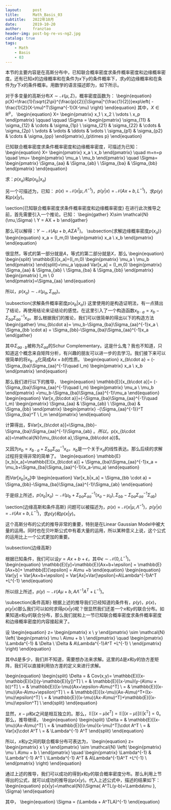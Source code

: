 ```yaml
---
layout:     post
title:      Math_Basis_03
subtitle:   2022年10月
date:       2019-10-20
author:     franztao
header-img: post-bg-re-vs-ng2.jpg
catalog: true
tags:
    - Math
    - Basis
    - 03
---
```


    


本节的主要内容是在高斯分布中，已知联合概率密度求条件概率密度和边缘概率密度。还有已知$x$的边缘概率和在条件为$x$下$y$的条件概率下，求$y$的边缘概率和在条件为$y$下$x$的条件概率。用数学的语言描述即为，如下所示。

对于多变量的高斯分布$X\sim \mathcal{N}(\mu,\Sigma)$，概率密度函数为：
\begin{equation}
    p(X)=\frac{1}{\sqrt{2\pi}^{\frac{p}{2}}|\Sigma|^{\frac{1}{2}}}exp\left\{ -\frac{1}{2}(X-\mu)^T\Sigma^{-1}(X-\mu) \right\}
\end{equation}
其中，$X\in\mathbb{R}^p$，
\begin{equation}
    X=
    \begin{pmatrix}
        x_1 \\
        x_2 \\
        \vdots \\
        x_p
    \end{pmatrix} \qquad \qquad
    \Sigma = 
    \begin{pmatrix}
        \sigma_{11} & \sigma_{12} & \cdots & \sigma_{1p} \\
        \sigma_{21} & \sigma_{22} & \cdots & \sigma_{2p} \\
        \vdots      & \vdots      & \ddots & \vdots      \\
        \sigma_{p1} & \sigma_{p2} & \cdots & \sigma_{pp}
        \end{pmatrix}_{p\times p}
\end{equation}

已知联合概率密度求条件概率密度和边缘概率密度，可描述为已知：
\begin{equation}
    X= 
    \begin{pmatrix}
        x_a \\
        x_b
    \end{pmatrix}
    \quad m+n=p \quad
    \mu=
    \begin{pmatrix}
        \mu_a \\
        \mu_b
    \end{pmatrix} \quad
    \Sigma=
    \begin{pmatrix}
    \Sigma_{aa} & \Sigma_{ab} \\
    \Sigma_{ba} & \Sigma_{bb} 
    \end{pmatrix}
\end{equation}

求：$p(x_a)$和$p(x_b|x_a)$

另一个可描述为，已知：
$p(x)=\mathcal{N}(x|\mu,\Lambda^{-1})$，$p(y|x)=\mathcal{N}(Ax+b,L^{-1})$，求$p(y)$和$p(x|y)$。

\section{已知联合概率密度求条件概率密度和边缘概率密度}
在进行此次推导之前，首先需要引入一个推论。已知：
\begin{gather}
    X\sim \mathcal{N}(\mu,\Sigma) \\
    Y = AX + b
\end{gather}

那么可以解得：$Y\sim \mathcal{N}(A\mu+b, A\Sigma A^T)$。
\subsection{求解边缘概率密度$p(x_a)$}
\begin{equation}
    x_a = (I_m,0)
    \begin{pmatrix}
        x_a \\
        x_b
    \end{pmatrix}
\end{equation}

很显然，等式的第一部分就是$A$，等式的第二部分就是$X$，那么
\begin{equation}
    \begin{split}
        \mathbb{E}[x_a]=(I_m,0)
    \begin{pmatrix}
        \mu_a \\
        \mu_b
    \end{pmatrix}
    \end{split}=\mu_a \qquad
    Var[x_a] = (I_m,0)
    \begin{pmatrix}
    \Sigma_{aa} & \Sigma_{ab} \\
    \Sigma_{ba} & \Sigma_{bb} 
    \end{pmatrix}
    \begin{pmatrix}
    I_m \\
    0  
    \end{pmatrix}=\Sigma_{aa}
\end{equation}

所以，$p(x_a)\sim \mathcal{N}(\mu_a, \Sigma_{aa})$。

\subsection{求解条件概率密度$p(x_b|x_a)$}
这里使用的是构造证明法，有一点猜出了结论，再使用结论来证结论的感觉。在这里引入了一个构造函数$x_{b\cdot a}=x_b-\Sigma_{ba}\Sigma_{aa}^{-1}x_a$。那么根据我们的推论，我们可以很简单的得出以下的构造方法
\begin{gather}
    \mu_{b\cdot a}= \mu_b-\Sigma_{ba}\Sigma_{aa}^{-1}x_a \\
    \Sigma_{bb \cdot a} = \Sigma_{bb}-\Sigma_{ba}\Sigma_{aa}^{-1}x_a 
\end{gather}

其中$\Sigma_{aa\cdot b}$被称为$\Sigma_{aa}$的Schur Complementary。这是什么鬼？我也不知道，只知道这个概念来自矩阵分析，有兴趣的朋友可以进一步的去学习。我们接下来可以很简单的将$x_{b\cdot a}$化简成$Ax+b$的性质。
\begin{equation}
    x_{b\cdot a} = (-\Sigma_{ba}\Sigma_{aa}^{-1}\quad I_m)
    \begin{pmatrix}
        x_a \\
        x_b
    \end{pmatrix}
\end{equation}

那么我们进行以下的推导，
\begin{equation}
    \mathbb{E}[x_{b\cdot a}]= (-\Sigma_{ba}\Sigma_{aa}^{-1}\quad I_m)
    \begin{pmatrix}
        \mu_a \\
        \mu_b
    \end{pmatrix}
    =\mu_b-\Sigma_{ba}\Sigma_{aa}^{-1}\mu_a
\end{equation}
\begin{equation}
    Var[x_{b\cdot a}]=(-\Sigma_{ba}\Sigma_{aa}^{-1}\quad I_m)
    \begin{pmatrix}
    \Sigma_{aa} & \Sigma_{ab} \\
    \Sigma_{ba} & \Sigma_{bb} 
    \end{pmatrix}
    \begin{pmatrix}
        -{\Sigma_{aa}^{-1}}^T \Sigma_{ba}^T \\
        I_m
    \end{pmatrix}
\end{equation}

计算得出，$Var[x_{b\cdot a}]=\Sigma_{bb}-\Sigma_{ba}\Sigma_{aa}^{-1}\Sigma_{ab} $。所以，$p(x_{b\cdot a})=\mathcal{N}(\mu_{b\cdot a},\Sigma_{bb\cdot a})$。

又因为$x_b=x_{b\cdot a}+\Sigma_{ba}\Sigma_{aa}^{-1}x_a$，$x_b$是一个关于$x_a$的线性表达。那么后续的求解过程将变得非常的简单了。
\begin{equation}
    \mathbb{E}[x_b|x_a]=\mathbb{E}[x_{b\cdot a}] + \Sigma_{ba}\Sigma_{aa}^{-1}x_a = \mu_b+\Sigma_{ba}\Sigma_{aa}^{-1}(x_a-\mu_a)
\end{equation}

而$Var[x_b|x_a]$中
\begin{equation}
    Var[x_b|x_a] = \Sigma_{bb \cdot a} = \Sigma_{bb}-\Sigma_{ba}\Sigma_{aa}^{-1}\Sigma_{ab}
\end{equation}

于是综上所述，$p(x_b|x_a) \sim \mathcal{N}(\mu_b+\Sigma_{ba}\Sigma_{aa}^{-1}(x_a-\mu_a), \Sigma_{bb}-\Sigma_{ba}\Sigma_{aa}^{-1}\Sigma_{ab})$

\section{边缘高斯和条件高斯}
问题可以被描述为，$p(x)=\mathcal{N}(x|\mu,\Lambda^{-1})$，$p(y|x)=\mathcal{N}(Ax+b,L^{-1})$，求$p(y)$和$p(x|y)$。

这个高斯分布的公式的推导非常的重要，特别是在Linear Gaussian Model中被大量的运用。同时也在贝叶斯公式中有着大量的运用，所以某种意义上说，这个公式的运用比上一个公式更加的重要。

\subsection{边缘高斯}

根据已知条件，我们可以设$y=Ax+b+\epsilon$，其中$\epsilon\sim\mathcal{N}(0,L^{-1})$。
\begin{equation}
    \mathbb{E}[y]=\mathbb{E}[Ax+b+\epsilon] = \mathbb{E}[Ax+b]+ \mathbb{E}[\epsilon] = A\mu +b
\end{equation}
\begin{equation}
    Var[y] = Var[Ax+b+\epsilon] = Var[Ax]+Var[\epsilon]=A\Lambda^{-1}A^T +L^{-1}
\end{equation}

所以综上所述，$p(y)\sim\mathcal{N}(A\mu +b, A\Lambda^{-1}A^T +L^{-1})$。

\subsection{条件高斯}
根据上述的推导我们已经知道的条件有，$p(y)$，$p(x)$，$p(y|x)$那么我们可以如何求得$p(x|y)$呢？很显然我们还差一个$x$和$y$的联合分布。如果知道$x$和$y$的联合分布，那么我们就和上一节已知联合概率密度求条件概率密度和边缘概率密度的内容接起来了。

设
\begin{equation}
    z=
    \begin{pmatrix}
        x \\ 
        y
    \end{pmatrix} \sim
    \mathcal{N}
    \left(
    \begin{pmatrix}
        \mu \\
        A\mu + b \\
    \end{pmatrix}
    \quad
    \begin{pmatrix}
        \Lambda^{-1} & \Delta \\
        \Delta   & A\Lambda^{-1}A^T +L^{-1} \\
    \end{pmatrix}
    \right)
\end{equation}

其中$\Delta$是多少，我们并不知道，需要想办法来求解。这里的$\Delta$是$x$和$y$的协方差矩阵，我们可以直接利用协方差的定义来进行求解。

\begin{equation}
    \begin{split}
       \Delta = & Cov(x,y)= \mathbb{E}[(x-\mathbb{E}[x])(y-\mathbb{E}[y])^T]  \\
       = & \mathbb{E}[(x-\mu)(y-(A\mu + b))^T] \\
       = & \mathbb{E}[(x-\mu)(Ax+\epsilon-A\mu)^T] \\
       = & \mathbb{E}[(x-\mu)(Ax-A\mu+\epsilon)^T] \\
       = & \mathbb{E}[(x-\mu)(Ax-A\mu)^T+((x-\mu)\epsilon)^T] \\
       = & \mathbb{E}[(x-\mu)(Ax-A\mu)^T]+\mathbb{E}[(x-\mu)\epsilon^T] \\
  \end{split}
\end{equation}

显然，$x-\mu$和$\epsilon$之间是相互独立的。那么，$\mathbb{E}[(x-\mu)\epsilon^T]=\mathbb{E}[(x-\mu)]\mathbb{E[\epsilon^T]}=0$。那么，推导继续，
\begin{equation}
    \begin{split}
       \Delta
       = & \mathbb{E}[(x-\mu)(Ax-A\mu)^T] \\
       = & \mathbb{E}[(x-\mu)(x-\mu)^T]\cdot A^T \\
       = & Var[x]\cdot A^T \\
       = & \Lambda^{-1} A^T
  \end{split}
\end{equation}

所以，$x$和$y$之间的联合概率分布可表达为，
\begin{equation}
    z=
    \begin{pmatrix}
        x \\ 
        y
    \end{pmatrix} \sim
    \mathcal{N}
    \left(
    \begin{pmatrix}
        \mu \\
        A\mu + b \\
    \end{pmatrix}
    \quad
    \begin{pmatrix}
        \Lambda^{-1} & \Lambda^{-1} A^T \\
        \Lambda^{-1} A^T & A\Lambda^{-1}A^T +L^{-1} \\
    \end{pmatrix}
    \right)
\end{equation}

通过上述的推导，我们可以成功的得到$x$和$y$的联合概率密度分布。那么利用上节得出的公式，就可以成功的推导出$p(x|y)$。代入上述公式中，描述的结果如下：
\begin{equation}
    p(x|y)=\mathcal{N}(\Sigma\{ A^TL(y-b)+\Lambda\mu \}, \Sigma)
\end{equation}

其中，
\begin{equation}
    \Sigma = (\Lambda + A^TLA)^{-1}
\end{equation}


